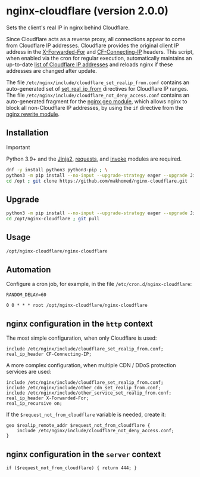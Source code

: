 # nginx-cloudflare (version 2.0.0)

Sets the client's real IP in nginx behind Cloudflare.

Since Cloudflare acts as a reverse proxy, all connections appear to come from Cloudflare IP addresses. Cloudflare provides the original client IP address in the [X-Forwarded-For](https://developers.cloudflare.com/fundamentals/reference/http-headers/#x-forwarded-for) and [CF-Connecting-IP](https://developers.cloudflare.com/fundamentals/reference/http-request-headers/#cf-connecting-ip) headers. This script, when enabled via the cron for regular execution, automatically maintains an up-to-date [list of Cloudflare IP addresses](https://www.cloudflare.com/ips/) and reloads nginx if these addresses are changed after update.

The file `/etc/nginx/include/cloudflare_set_realip_from.conf` contains an auto-generated set of [set_real_ip_from](https://nginx.org/en/docs/http/ngx_http_realip_module.html#set_real_ip_from) directives for Cloudflare IP ranges. The file `/etc/nginx/include/cloudflare_not_deny_access.conf` contains an auto-generated fragment for the [nginx geo module](https://nginx.org/en/docs/http/ngx_http_geo_module.html), which allows nginx to block all non-Cloudflare IP addresses, by using the `if` directive from the [nginx rewrite module](https://nginx.org/en/docs/http/ngx_http_rewrite_module.html).

## Installation

> [!IMPORTANT]
> Python 3.9+ and the [Jinja2](https://jinja.palletsprojects.com/), [requests](https://requests.readthedocs.io/), and [invoke](https://www.pyinvoke.org/) modules are required.

```bash
dnf -y install python3 python3-pip ; \
python3 -m pip install --no-input --upgrade-strategy eager --upgrade Jinja2 requests invoke ; \
cd /opt ; git clone https://github.com/makhomed/nginx-cloudflare.git
```

## Upgrade

```bash
python3 -m pip install --no-input --upgrade-strategy eager --upgrade Jinja2 requests invoke ; \
cd /opt/nginx-cloudflare ; git pull
```

## Usage

```bash
/opt/nginx-cloudflare/nginx-cloudflare
```

## Automation

Configure a cron job, for example, in the file `/etc/cron.d/nginx-cloudflare`:

```cron
RANDOM_DELAY=60

0 0 * * * root /opt/nginx-cloudflare/nginx-cloudflare
```

## nginx configuration in the `http` context

The most simple configuration, when only Cloudflare is used:

```nginx
include /etc/nginx/include/cloudflare_set_realip_from.conf;
real_ip_header CF-Connecting-IP;
```

A more complex configuration, when multiple CDN / DDoS protection services are used:

```nginx
include /etc/nginx/include/cloudflare_set_realip_from.conf;
include /etc/nginx/include/other_cdn_set_realip_from.conf;
include /etc/nginx/include/other_service_set_realip_from.conf;
real_ip_header X-Forwarded-For;
real_ip_recursive on;
```

If the `$request_not_from_cloudflare` variable is needed, create it:


```nginx
geo $realip_remote_addr $request_not_from_cloudflare {
    include /etc/nginx/include/cloudflare_not_deny_access.conf;
}
```

## nginx configuration in the `server` context

```nginx
if ($request_not_from_cloudflare) { return 444; }
```

